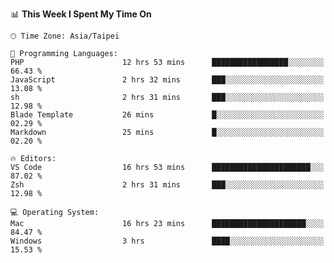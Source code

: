 <!--
<table>
  <tr>
    <td>
      <img src="./devcard.svg" alt="A dev card" width="400" hight="100%">
    </td>
    <td>
      <p>### Hi there 👋</p>
      <p>**treevel/treevel** is a ✨ _special_ ✨ repository because its `README.md` (this file) appears on your GitHub profile.</p>
      <p>Here are some ideas to get you started:</p>
      <p>- 🔭 I’m currently working on ...</p>
      <p>- 🌱 I’m currently learning ...</p>
      <p>- 👯 I’m looking to collaborate on ...</p>
      <p>- 🤔 I’m looking for help with ...</p>
      <p>- 💬 Ask me about ...</p>
      <p>- 📫 How to reach me: ...</p>
      <p>- 😄 Pronouns: ...</p>
      <p>- ⚡ Fun fact: ...</p>
    </td>
  </tr>
</table>
-->

<!--START_SECTION:waka-->
📊 **This Week I Spent My Time On** 

```text
🕑︎ Time Zone: Asia/Taipei

💬 Programming Languages: 
PHP                      12 hrs 53 mins      █████████████████░░░░░░░░   66.43 % 
JavaScript               2 hrs 32 mins       ███░░░░░░░░░░░░░░░░░░░░░░   13.08 % 
sh                       2 hrs 31 mins       ███░░░░░░░░░░░░░░░░░░░░░░   12.98 % 
Blade Template           26 mins             █░░░░░░░░░░░░░░░░░░░░░░░░   02.29 % 
Markdown                 25 mins             █░░░░░░░░░░░░░░░░░░░░░░░░   02.20 % 

🔥 Editors: 
VS Code                  16 hrs 53 mins      ██████████████████████░░░   87.02 % 
Zsh                      2 hrs 31 mins       ███░░░░░░░░░░░░░░░░░░░░░░   12.98 % 

💻 Operating System: 
Mac                      16 hrs 23 mins      █████████████████████░░░░   84.47 % 
Windows                  3 hrs               ████░░░░░░░░░░░░░░░░░░░░░   15.53 % 
```


<!--END_SECTION:waka-->